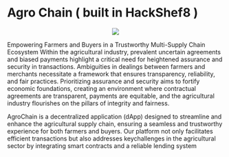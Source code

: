 # Agro Chain ( built in HackShef8 )

<p align="center">
  <img src="https://github.com/manukj/AgroChain/assets/22499119/73a268a8-0ec1-41af-b22a-eba8a4a8dd9f" />
</p>


Empowering Farmers and Buyers in a Trustworthy Multi-Supply Chain Ecosystem
Within the agricultural industry, prevalent uncertain agreements and biased payments highlight a critical need for heightened assurance and security in transactions. Ambiguities in dealings between farmers and merchants necessitate a framework that ensures transparency, reliability, and fair practices. Prioritizing assurance and security aims to fortify economic foundations, creating an environment where contractual agreements are transparent, payments are equitable, and the agricultural industry flourishes on the pillars of integrity and fairness.

AgroChain is a decentralized application (dApp) designed to streamline and enhance the agricultural supply chain, ensuring a seamless and trustworthy experience for both farmers and buyers. Our platform not only facilitates efficient transactions but also addresses keychallenges in the agricultural sector by integrating smart contracts and a reliable lending system
